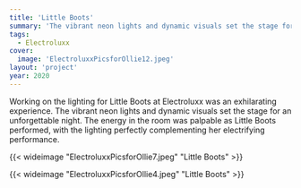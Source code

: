 ```yaml
---
title: 'Little Boots'
summary: 'The vibrant neon lights and dynamic visuals set the stage for an unforgettable night.'
tags:
  - Electroluxx
cover:
  image: 'ElectroluxxPicsforOllie12.jpeg'
layout: 'project'
year: 2020
---
```


Working on the lighting for Little Boots at Electroluxx was an exhilarating experience. The vibrant
neon lights and dynamic visuals set the stage for an unforgettable night. The energy in the room was
palpable as Little Boots performed, with the lighting perfectly complementing her electrifying
performance.

{{< wideimage "ElectroluxxPicsforOllie7.jpeg" "Little Boots" >}}

{{< wideimage "ElectroluxxPicsforOllie4.jpeg" "Little Boots" >}}